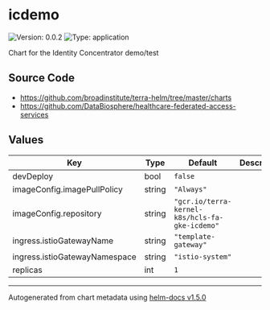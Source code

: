 # icdemo

![Version: 0.0.2](https://img.shields.io/badge/Version-0.0.2-informational?style=flat-square) ![Type: application](https://img.shields.io/badge/Type-application-informational?style=flat-square)

Chart for the Identity Concentrator demo/test

## Source Code

* <https://github.com/broadinstitute/terra-helm/tree/master/charts>
* <https://github.com/DataBiosphere/healthcare-federated-access-services>

## Values

| Key | Type | Default | Description |
|-----|------|---------|-------------|
| devDeploy | bool | `false` |  |
| imageConfig.imagePullPolicy | string | `"Always"` |  |
| imageConfig.repository | string | `"gcr.io/terra-kernel-k8s/hcls-fa-gke-icdemo"` |  |
| ingress.istioGatewayName | string | `"template-gateway"` |  |
| ingress.istioGatewayNamespace | string | `"istio-system"` |  |
| replicas | int | `1` |  |

----------------------------------------------
Autogenerated from chart metadata using [helm-docs v1.5.0](https://github.com/norwoodj/helm-docs/releases/v1.5.0)

